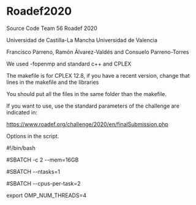 # Roadef2020

Source Code Team 56 Roadef 2020

Universidad de Castilla-La Mancha Universidad de Valencia

Francisco Parreno, Ramón Álvarez-Valdés and Consuelo Parreno-Torres

We used -fopenmp and standard c++ and CPLEX

The makefile is for CPLEX 12.8, if you have a recent version, change that lines in the makefile and the libraries

You should put all the files in the same folder than the makefile. 

If you want to use, use the standard parameters of the challenge are indicated in:

https://www.roadef.org/challenge/2020/en/finalSubmission.php



Options in the script. 

#!/bin/bash 

#SBATCH -c 2 --mem=16GB

#SBATCH --ntasks=1

#SBATCH --cpus-per-task=2

export OMP_NUM_THREADS=4
